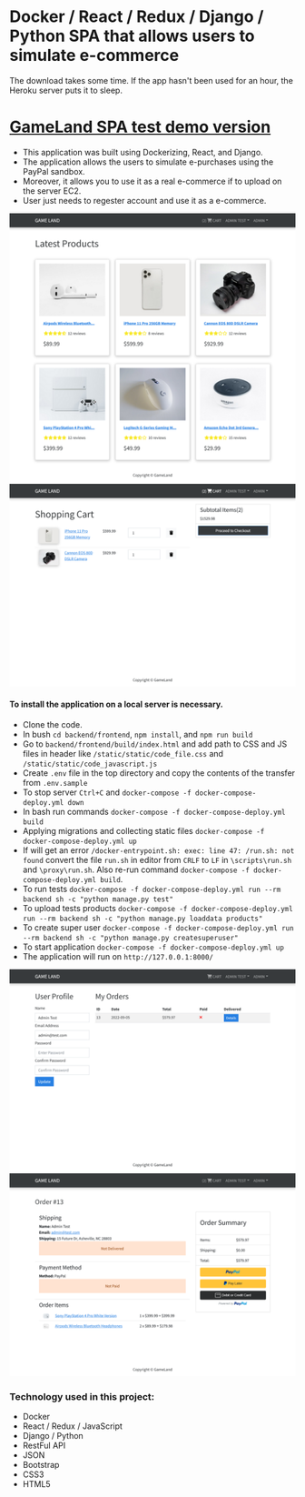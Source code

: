 # Docker / React / Redux / Django / Python SPA that allows users to simulate e-commerce
The download takes some time. If the app hasn't been used for an hour, the Heroku server puts it to sleep.
# [GameLand SPA test demo version](https://ambercity-demo.herokuapp.com/)

- This application was built using Dockerizing, React, and Django. 
- The application allows the users to simulate e-purchases using the PayPal sandbox. 
- Moreover, it allows you to use it as a real e-commerce if to upload on the server EC2. 
- User just needs to regester account and use it as a e-commerce.

<img src="https://raw.githubusercontent.com/Spartak-Belov-Floresku/react_django_docker_project/main/images/first_screen.png">

<img src="https://raw.githubusercontent.com/Spartak-Belov-Floresku/react_django_docker_project/main/images/second_screen.png">

#### To install the application on a local server is necessary.
- Clone the code.
- In bush ```cd backend/frontend```, ```npm install```, and ```npm run build```
- Go to ```backend/frontend/build/index.html``` and add path to CSS and JS files in header like ```/static/static/code_file.css``` and ```/static/static/code_javascript.js```
- Create ```.env``` file in the top directory and copy the contents of the transfer from ```.env.sample```
- To stop server ```Ctrl+C``` and ```docker-compose -f docker-compose-deploy.yml down```
- In bash run commands ```docker-compose -f docker-compose-deploy.yml build``` 
- Applying migrations and collecting static files ```docker-compose -f docker-compose-deploy.yml up```
- If will get an error ```/docker-entrypoint.sh: exec: line 47: /run.sh: not found``` convert the file ```run.sh``` in editor from ```CRLF``` to ```LF``` in ```\scripts\run.sh``` and ```\proxy\run.sh```. Also re-run command ```docker-compose -f docker-compose-deploy.yml build```.
- To run tests ```docker-compose -f docker-compose-deploy.yml run --rm backend sh -c "python manage.py test"```
- To upload tests products ```docker-compose -f docker-compose-deploy.yml run --rm backend sh -c "python manage.py loaddata products"```
- To create super user ```docker-compose -f docker-compose-deploy.yml run --rm backend sh -c "python manage.py createsuperuser"```
- To start application ```docker-compose -f docker-compose-deploy.yml up```
- The application will run on ```http://127.0.0.1:8000/```

<img src="https://raw.githubusercontent.com/Spartak-Belov-Floresku/react_django_docker_project/main/images/third_screen.png">

<img src="https://raw.githubusercontent.com/Spartak-Belov-Floresku/react_django_docker_project/main/images/fourth_screen.png">

### Technology used in this project:
- Docker
- React / Redux / JavaScript
- Django / Python
- RestFul API
- JSON
- Bootstrap
- CSS3
- HTML5
